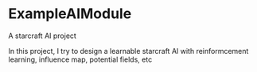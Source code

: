 # ExampleAIModule
A starcraft AI project

In this project, I try to design a learnable starcraft AI with reinformcement learning, influence map, potential fields, etc
